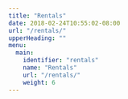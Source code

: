 ```yaml
---
title: "Rentals"
date: 2018-02-24T10:55:02-08:00
url: "/rentals/"
upperHeading: ""
menu:
  main:
    identifier: "rentals"
    name: "Rentals"
    url: "/rentals/"
    weight: 6
---
```


